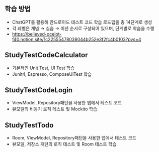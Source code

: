 ## 학습 방법
- ChatGPT를 활용해 안드로이드 테스트 코드 학습 로드맵을 총 14단계로 생성
- 각 레벨은 개념 → 실습 → 미션 순서로 구성되어 있으며, 단계별로 학습을 수행
- https://believed-ocelot-f40.notion.site/1c22555478038044b252e3f2fc4b0103?pvs=4
## StudyTestCodeCalculator
- 기본적인 Unit Test, UI Test 학습
- Junit4, Espresso, ComposeUiTest 학습
## StudyTestCodeLogin
- ViewModel, Repository패턴을 사용한 앱에서 테스트 코드
- 뷰모델의 비동기 로직 테스트 및 Mockito 학습

## StudyTestTodo
- Room, ViewModel, Repository패턴을 사용한 앱에서 테스트 코드
- 뷰모델, 저장소 패턴의 로직 테스트 및 Room 테스트 학습
